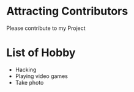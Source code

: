 # Attracting Contributors
Please contribute to my Project

# List of Hobby
* Hacking
* Playing video games
* Take photo
